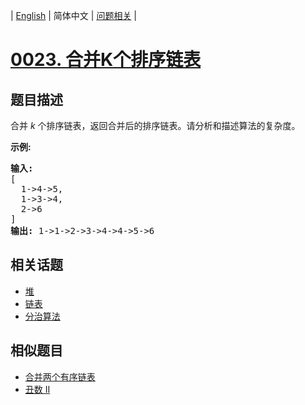 
| [English](README_EN.md) | 简体中文 | [问题相关](QUESTION.md) |
# [0023. 合并K个排序链表](https://leetcode-cn.com/problems/merge-k-sorted-lists/)
## 题目描述
<p>合并&nbsp;<em>k&nbsp;</em>个排序链表，返回合并后的排序链表。请分析和描述算法的复杂度。</p>

<p><strong>示例:</strong></p>

<pre><strong>输入:</strong>
[
&nbsp; 1-&gt;4-&gt;5,
&nbsp; 1-&gt;3-&gt;4,
&nbsp; 2-&gt;6
]
<strong>输出:</strong> 1-&gt;1-&gt;2-&gt;3-&gt;4-&gt;4-&gt;5-&gt;6</pre>

## 相关话题
- [堆](https://leetcode-cn.com/tag/heap)
- [链表](https://leetcode-cn.com/tag/linked-list)
- [分治算法](https://leetcode-cn.com/tag/divide-and-conquer)
## 相似题目
- [合并两个有序链表](../0021/README.md)
- [丑数 II](../0264/README.md)
